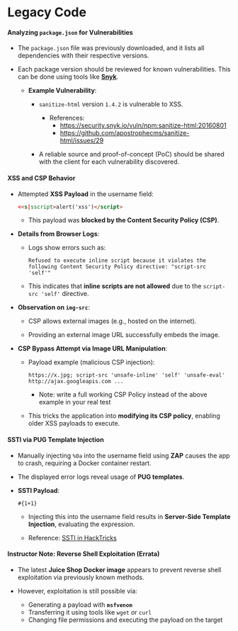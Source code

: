 # Legacy Code

#### Analyzing `package.json` for Vulnerabilities

- The `package.json` file was previously downloaded, and it lists all dependencies with their respective versions.
    
- Each package version should be reviewed for known vulnerabilities. This can be done using tools like **[Snyk](https://snyk.io/)**.
    
    - **Example Vulnerability**:
        
        - `sanitize-html` version `1.4.2` is vulnerable to XSS.
	        - References:
		        - https://security.snyk.io/vuln/npm:sanitize-html:20160801
		        - https://github.com/apostrophecms/sanitize-html/issues/29
            
        - A reliable source and proof-of-concept (PoC) should be shared with the client for each vulnerability discovered.
            

#### XSS and CSP Behavior

- Attempted **XSS Payload** in the username field:
    
    ```html
    <<s|sscript>alert('xss')</script>
    ```
    
    - This payload was **blocked by the Content Security Policy (CSP)**.
        
- **Details from Browser Logs**:
    
    - Logs show errors such as:
        
        ```
        Refused to execute inline script because it violates the following Content Security Policy directive: "script-src 'self'"
        ```
        
    - This indicates that **inline scripts are not allowed** due to the `script-src 'self'` directive.
        
- **Observation on `img-src`**:
    
    - CSP allows external images (e.g., hosted on the internet).
        
    - Providing an external image URL successfully embeds the image.
        
- **CSP Bypass Attempt via Image URL Manipulation**:
    
    - Payload example (malicious CSP injection):
        
        ```
        https://x.jpg; script-src 'unsafe-inline' 'self' 'unsafe-eval' http://ajax.googleapis.com ...
        ```
		- Note: write a full working CSP Policy instead of the above example in your real test
		
    - This tricks the application into **modifying its CSP policy**, enabling older XSS payloads to execute.
        
#### SSTI via PUG Template Injection

- Manually injecting `%0a` into the username field using **ZAP** causes the app to crash, requiring a Docker container restart.
    
- The displayed error logs reveal usage of **PUG templates**.
    
- **SSTI Payload**:
    
    ```pug
    #{1+1}
    ```
    
    - Injecting this into the username field results in **Server-Side Template Injection**, evaluating the expression.
        
    - Reference: [SSTI in HackTricks](https://hacktricks.boitatech.com.br/pentesting-web/ssti-server-side-template-injection)
        
#### Instructor Note: Reverse Shell Exploitation (Errata)

- The latest **Juice Shop Docker image** appears to prevent reverse shell exploitation via previously known methods.
    
- However, exploitation is still possible via:
    - Generating a payload with **`msfvenom`**
    - Transferring it using tools like `wget` or `curl`
    - Changing file permissions and executing the payload on the target